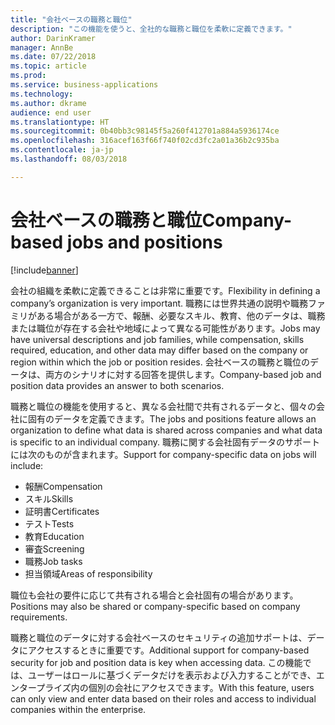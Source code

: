 ```yaml
---
title: "会社ベースの職務と職位"
description: "この機能を使うと、全社的な職務と職位を柔軟に定義できます。"
author: DarinKramer
manager: AnnBe
ms.date: 07/22/2018
ms.topic: article
ms.prod: 
ms.service: business-applications
ms.technology: 
ms.author: dkrame
audience: end user
ms.translationtype: HT
ms.sourcegitcommit: 0b40bb3c98145f5a260f412701a884a5936174ce
ms.openlocfilehash: 316acef163f66f740f02cd3fc2a01a36b2c935ba
ms.contentlocale: ja-jp
ms.lasthandoff: 08/03/2018

---
```


# <a name="company-based-jobs-and-positions"></a><span data-ttu-id="2ba5f-103">会社ベースの職務と職位</span><span class="sxs-lookup"><span data-stu-id="2ba5f-103">Company-based jobs and positions</span></span>

[!include[banner](../../includes/banner.md)]

<span data-ttu-id="2ba5f-104">会社の組織を柔軟に定義できることは非常に重要です。</span><span class="sxs-lookup"><span data-stu-id="2ba5f-104">Flexibility in defining a company’s organization is very important.</span></span> <span data-ttu-id="2ba5f-105">職務には世界共通の説明や職務ファミリがある場合がある一方で、報酬、必要なスキル、教育、他のデータは、職務または職位が存在する会社や地域によって異なる可能性があります。</span><span class="sxs-lookup"><span data-stu-id="2ba5f-105">Jobs may have universal descriptions and job families, while compensation, skills required, education, and other data may differ based on the company or region within which the job or position resides.</span></span> <span data-ttu-id="2ba5f-106">会社ベースの職務と職位のデータは、両方のシナリオに対する回答を提供します。</span><span class="sxs-lookup"><span data-stu-id="2ba5f-106">Company-based job and position data provides an answer to both scenarios.</span></span>

<span data-ttu-id="2ba5f-107">職務と職位の機能を使用すると、異なる会社間で共有されるデータと、個々の会社に固有のデータを定義できます。</span><span class="sxs-lookup"><span data-stu-id="2ba5f-107">The jobs and positions feature allows an organization to define what data is shared across companies and what data is specific to an individual company.</span></span> <span data-ttu-id="2ba5f-108">職務に関する会社固有データのサポートには次のものが含まれます。</span><span class="sxs-lookup"><span data-stu-id="2ba5f-108">Support for company-specific data on jobs will include:</span></span>

-   <span data-ttu-id="2ba5f-109">報酬</span><span class="sxs-lookup"><span data-stu-id="2ba5f-109">Compensation</span></span>
-   <span data-ttu-id="2ba5f-110">スキル</span><span class="sxs-lookup"><span data-stu-id="2ba5f-110">Skills</span></span>
-   <span data-ttu-id="2ba5f-111">証明書</span><span class="sxs-lookup"><span data-stu-id="2ba5f-111">Certificates</span></span>
-   <span data-ttu-id="2ba5f-112">テスト</span><span class="sxs-lookup"><span data-stu-id="2ba5f-112">Tests</span></span>
-   <span data-ttu-id="2ba5f-113">教育</span><span class="sxs-lookup"><span data-stu-id="2ba5f-113">Education</span></span>
-   <span data-ttu-id="2ba5f-114">審査</span><span class="sxs-lookup"><span data-stu-id="2ba5f-114">Screening</span></span>
-   <span data-ttu-id="2ba5f-115">職務</span><span class="sxs-lookup"><span data-stu-id="2ba5f-115">Job tasks</span></span>
-   <span data-ttu-id="2ba5f-116">担当領域</span><span class="sxs-lookup"><span data-stu-id="2ba5f-116">Areas of responsibility</span></span>

<span data-ttu-id="2ba5f-117">職位も会社の要件に応じて共有される場合と会社固有の場合があります。</span><span class="sxs-lookup"><span data-stu-id="2ba5f-117">Positions may also be shared or company-specific based on company requirements.</span></span>

<span data-ttu-id="2ba5f-118">職務と職位のデータに対する会社ベースのセキュリティの追加サポートは、データにアクセスするときに重要です。</span><span class="sxs-lookup"><span data-stu-id="2ba5f-118">Additional support for company-based security for job and position data is key when accessing data.</span></span> <span data-ttu-id="2ba5f-119">この機能では、ユーザーはロールに基づくデータだけを表示および入力することができ、エンタープライズ内の個別の会社にアクセスできます。</span><span class="sxs-lookup"><span data-stu-id="2ba5f-119">With this feature, users can only view and enter data based on their roles and access to individual companies within the enterprise.</span></span>



